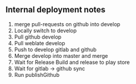 ## Internal deployment notes

  1. merge pull-requests on github into develop
  2. Locally switch to develop
  3. Pull github develop
  4. Pull weblate develop
  5. Push to develop gitlab and github
  6. Merge develop into master and merge
  7. Wait for Release Build and release to play store
  8. Wait for gitlab -> github sync
  9. Run publishGithub

